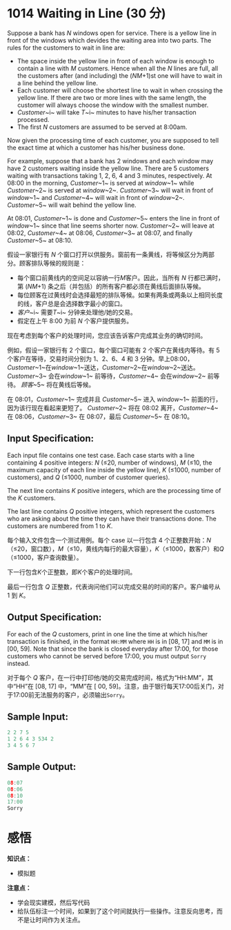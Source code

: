 # 1014 Waiting in Line (30 分)

Suppose a bank has *N* windows open for service. There is a yellow line in front of the windows which devides the waiting area into two parts. The rules for the customers to wait in line are:

- The space inside the yellow line in front of each window is enough to contain a line with *M* customers. Hence when all the *N* lines are full, all the customers after (and including) the (*NM*+1)st one will have to wait in a line behind the yellow line.
- Each customer will choose the shortest line to wait in when crossing the yellow line. If there are two or more lines with the same length, the customer will always choose the window with the smallest number.
- *Customer*~i~ will take *T*~i~ minutes to have his/her transaction processed.
- The first *N* customers are assumed to be served at 8:00am.

Now given the processing time of each customer, you are supposed to tell the exact time at which a customer has his/her business done.

For example, suppose that a bank has 2 windows and each window may have 2 customers waiting inside the yellow line. There are 5 customers waiting with transactions taking 1, 2, 6, 4 and 3 minutes, respectively. At 08:00 in the morning, *Customer*~1~ is served at *window*~1~ while *Customer*~2~ is served at *window*~2~. *Customer*~3~ will wait in front of *window*~1~ and *Customer*~4~ will wait in front of *window*~2~. *Customer*~5~ will wait behind the yellow line.

At 08:01, *Customer*~1~ is done and *Customer*~5~ enters the line in front of *window*~1~ since that line seems shorter now. *Customer*~2~ will leave at 08:02, *Customer*~4~ at 08:06, *Customer*~3~ at 08:07, and finally *Customer*~5~ at 08:10.

假设一家银行有 *N* 个窗口打开以供服务。窗前有一条黄线，将等候区分为两部分。顾客排队等候的规则是：

- 每个窗口前黄线内的空间足以容纳一行*M*客户。因此，当所有 *N* 行都已满时，第 (*NM*+1) 条之后（并包括）的所有客户都必须在黄线后面排队等候。
- 每位顾客在过黄线时会选择最短的排队等候。如果有两条或两条以上相同长度的线，客户总是会选择数字最小的窗口。
- *客户*~i~ 需要*T*~i~ 分钟来处理他/她的交易。
- 假定在上午 8:00 为前 *N* 个客户提供服务。

现在考虑到每个客户的处理时间，您应该告诉客户完成其业务的确切时间。

例如，假设一家银行有 2 个窗口，每个窗口可能有 2 个客户在黄线内等待。有 5 个客户在等待，交易时间分别为 1、2、6、4 和 3 分钟。早上08:00，*Customer*~1~在*window*~1~送达，*Customer*~2~在*window*~2~送达。 *Customer*~3~ 会在*window*~1~ 前等待，*Customer*~4~ 会在*window*~2~ 前等待。 *顾客*~5~ 将在黄线后等候。

在 08:01，*Customer*~1~ 完成并且 *Customer*~5~ 进入 *window*~1~ 前面的行，因为该行现在看起来更短了。 *Customer*~2~ 将在 08:02 离开，*Customer*~4~ 在 08:06，*Customer*~3~ 在 08:07，最后 *Customer*~5~ 在 08:10。

## Input Specification:

Each input file contains one test case. Each case starts with a line containing 4 positive integers: *N* (≤20, number of windows), *M* (≤10, the maximum capacity of each line inside the yellow line), *K* (≤1000, number of customers), and *Q* (≤1000, number of customer queries).

The next line contains *K* positive integers, which are the processing time of the *K* customers.

The last line contains *Q* positive integers, which represent the customers who are asking about the time they can have their transactions done. The customers are numbered from 1 to *K*.

每个输入文件包含一个测试用例。每个 case 以一行包含 4 个正整数开始：*N*（≤20，窗口数），*M*（≤10，黄线内每行的最大容量），*K*（≤1000，数客户）和*Q*（≤1000，客户查询数量）。

下一行包含*K*个正整数，即*K*个客户的处理时间。

最后一行包含 *Q* 正整数，代表询问他们可以完成交易的时间的客户。客户编号从 1 到 *K*。

## Output Specification:

For each of the *Q* customers, print in one line the time at which his/her transaction is finished, in the format `HH:MM` where `HH` is in [08, 17] and `MM` is in [00, 59]. Note that since the bank is closed everyday after 17:00, for those customers who cannot be served before 17:00, you must output `Sorry` instead.

对于每个 *Q* 客户，在一行中打印他/她的交易完成时间，格式为“HH:MM”，其中“HH”在 [08, 17] 中，“MM”在 [ 00, 59]。注意，由于银行每天17:00后关门，对于17:00前无法服务的客户，必须输出`Sorry`。

## Sample Input:

```cpp
2 2 7 5
1 2 6 4 3 534 2
3 4 5 6 7
```

## Sample Output:

```cpp
08:07
08:06
08:10
17:00
Sorry
```

# 感悟

**知识点：**

- 模拟题

**注意点：**

- 学会现实建模，然后写代码
- 给队伍标注一个时间，如果到了这个时间就执行一些操作。注意反向思考，而不是让时间作为关注点。